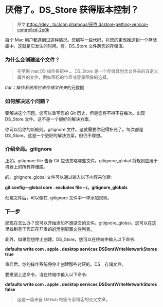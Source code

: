 # 厌倦了。DS_Store 获得版本控制？

> 原文:[https://dev . to/John phamous/厌倦 dsstore-getting-version-controlled-2e0k](https://dev.to/johnphamous/tired-of-dsstore-getting-version-controlled-2e0k)

每个 Mac 用户都遇到过这种情况。您编写一些代码，将您的更改推送到一个存储库中，这就是它发生的时间。有。DS_Store 文件跨您的存储库。

### 为什么会创建这个文件？

> 在苹果 macOS 操作系统中，。DS_Store 是一个存储其包含文件夹的自定义属性的文件，例如图标的位置或背景图像的选择。

*tldr；操作系统用它来存储文件夹*的元数据

### 如何解决这个问题？

要解决这个问题，您可以重写您的 Git 历史，但是您将不得不在每次。出现 DS_Store 文件。这不是一个很好的解决方案。

你可以给你的新规则。gitignore 文件。这就需要你记得补充了。每次都是 DS_Store。这是一个更好的解决方案，但仍不理想。

### 介绍全局。gitignore

正如。gitignore file 告诉 Git 应该忽略哪些文件。gitignore_global 将规则应用于机器上的所有存储库。

的。gitignore_global 文件可以通过输入以下内容来创建:

**git config—global core . excludes file ~/。gitignore_globals**

创建文件后，可以像在. gitignore 文件中一样添加规则。

### 下一步

那现在怎么办？您可以开始添加不想提交的文件。gitignore_global。您可以在这里找到基于您正在开发的[的示例配置文件列表。](https://github.com/github/gitignore)

此外，如果您想停止创建。DS_Store，您可以在终端中输入以下命令:

**defaults write com . apple . desktop services DSDontWriteNetworkStores true**

重启后，你的操作系统将停止创建那些讨厌的。DS _ 存储文件。

要撤消上述命令，请在终端中输入以下命令:

**defaults write com . apple . desktop services DSDontWriteNetworkStores false**

> 这是一篇来自 GitHub 校园专家博客的交叉文章。
